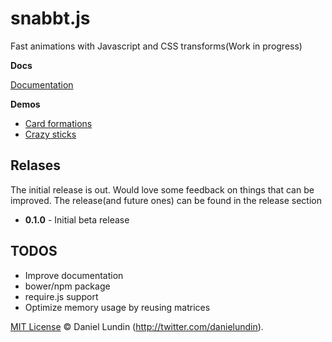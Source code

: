 # snabbt.js

Fast animations with Javascript and CSS transforms(Work in progress)

**Docs**

[Documentation](http://daniel-lundin.github.io/snabbt.js/)

**Demos**

- [Card formations](http://daniel-lundin.github.io/snabbt.js/cards.html)
- [Crazy sticks](http://daniel-lundin.github.io/snabbt.js/sticks.html)

## Relases
The initial release is out. Would love some feedback on things that can be improved. The release(and future ones) can be found in the release section

- **0.1.0** - Initial beta release

## TODOS

 - Improve documentation
 - bower/npm package
 - require.js support
 - Optimize memory usage by reusing matrices

[MIT License](LICENSE.md) © Daniel Lundin (http://twitter.com/danielundin).  

